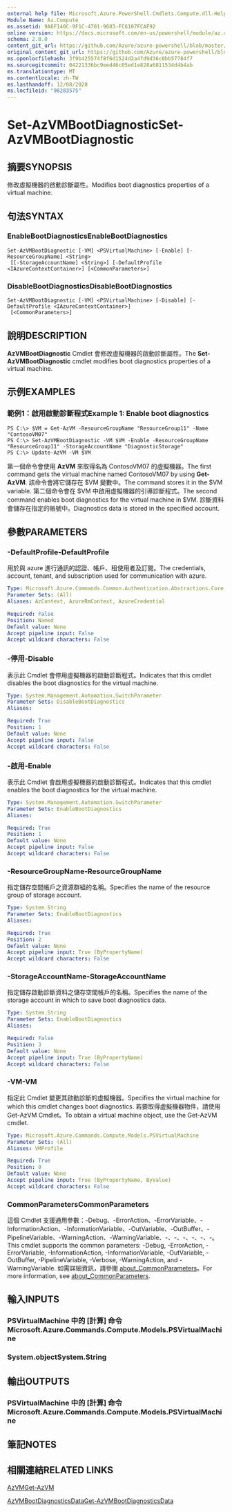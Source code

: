 ```yaml
---
external help file: Microsoft.Azure.PowerShell.Cmdlets.Compute.dll-Help.xml
Module Name: Az.Compute
ms.assetid: 9A6F140C-9F1C-4701-9603-FC6107FCAF92
online version: https://docs.microsoft.com/en-us/powershell/module/az.compute/set-azvmbootdiagnostic
schema: 2.0.0
content_git_url: https://github.com/Azure/azure-powershell/blob/master/src/Compute/Compute/help/Set-AzVMBootDiagnostic.md
original_content_git_url: https://github.com/Azure/azure-powershell/blob/master/src/Compute/Compute/help/Set-AzVMBootDiagnostic.md
ms.openlocfilehash: 3f9b425574f8f6d1524d2a4fd9d36c0bb57784f7
ms.sourcegitcommit: 04221336bc9eed46c05ed1e828a6811534d4b4ab
ms.translationtype: MT
ms.contentlocale: zh-TW
ms.lasthandoff: 12/08/2020
ms.locfileid: "98283575"
---
```

# <span data-ttu-id="2be20-101">Set-AzVMBootDiagnostic</span><span class="sxs-lookup"><span data-stu-id="2be20-101">Set-AzVMBootDiagnostic</span></span>

## <span data-ttu-id="2be20-102">摘要</span><span class="sxs-lookup"><span data-stu-id="2be20-102">SYNOPSIS</span></span>
<span data-ttu-id="2be20-103">修改虛擬機器的啟動診斷屬性。</span><span class="sxs-lookup"><span data-stu-id="2be20-103">Modifies boot diagnostics properties of a virtual machine.</span></span>

## <span data-ttu-id="2be20-104">句法</span><span class="sxs-lookup"><span data-stu-id="2be20-104">SYNTAX</span></span>

### <span data-ttu-id="2be20-105">EnableBootDiagnostics</span><span class="sxs-lookup"><span data-stu-id="2be20-105">EnableBootDiagnostics</span></span>
```
Set-AzVMBootDiagnostic [-VM] <PSVirtualMachine> [-Enable] [-ResourceGroupName] <String>
 [[-StorageAccountName] <String>] [-DefaultProfile <IAzureContextContainer>] [<CommonParameters>]
```

### <span data-ttu-id="2be20-106">DisableBootDiagnostics</span><span class="sxs-lookup"><span data-stu-id="2be20-106">DisableBootDiagnostics</span></span>
```
Set-AzVMBootDiagnostic [-VM] <PSVirtualMachine> [-Disable] [-DefaultProfile <IAzureContextContainer>]
 [<CommonParameters>]
```

## <span data-ttu-id="2be20-107">說明</span><span class="sxs-lookup"><span data-stu-id="2be20-107">DESCRIPTION</span></span>
<span data-ttu-id="2be20-108">**AzVMBootDiagnostic** Cmdlet 會修改虛擬機器的啟動診斷屬性。</span><span class="sxs-lookup"><span data-stu-id="2be20-108">The **Set-AzVMBootDiagnostic** cmdlet modifies boot diagnostics properties of a virtual machine.</span></span>

## <span data-ttu-id="2be20-109">示例</span><span class="sxs-lookup"><span data-stu-id="2be20-109">EXAMPLES</span></span>

### <span data-ttu-id="2be20-110">範例1：啟用啟動診斷程式</span><span class="sxs-lookup"><span data-stu-id="2be20-110">Example 1: Enable boot diagnostics</span></span>
```
PS C:\> $VM = Get-AzVM -ResourceGroupName "ResourceGroup11" -Name "ContosoVM07"
PS C:\> Set-AzVMBootDiagnostic -VM $VM -Enable -ResourceGroupName "ResourceGroup11" -StorageAccountName "DiagnosticStorage"
PS C:\> Update-AzVM -VM $VM
```

<span data-ttu-id="2be20-111">第一個命令會使用 **AzVM** 來取得名為 ContosoVM07 的虛擬機器。</span><span class="sxs-lookup"><span data-stu-id="2be20-111">The first command gets the virtual machine named ContosoVM07 by using **Get-AzVM**.</span></span>
<span data-ttu-id="2be20-112">該命令會將它儲存在 $VM 變數中。</span><span class="sxs-lookup"><span data-stu-id="2be20-112">The command stores it in the $VM variable.</span></span>
<span data-ttu-id="2be20-113">第二個命令會在 $VM 中啟用虛擬機器的引導診斷程式。</span><span class="sxs-lookup"><span data-stu-id="2be20-113">The second command enables boot diagnostics for the virtual machine in $VM.</span></span>
<span data-ttu-id="2be20-114">診斷資料會儲存在指定的帳號中。</span><span class="sxs-lookup"><span data-stu-id="2be20-114">Diagnostics data is stored in the specified account.</span></span>

## <span data-ttu-id="2be20-115">參數</span><span class="sxs-lookup"><span data-stu-id="2be20-115">PARAMETERS</span></span>

### <span data-ttu-id="2be20-116">-DefaultProfile</span><span class="sxs-lookup"><span data-stu-id="2be20-116">-DefaultProfile</span></span>
<span data-ttu-id="2be20-117">用於與 azure 進行通訊的認證、帳戶、租使用者及訂閱。</span><span class="sxs-lookup"><span data-stu-id="2be20-117">The credentials, account, tenant, and subscription used for communication with azure.</span></span>

```yaml
Type: Microsoft.Azure.Commands.Common.Authentication.Abstractions.Core.IAzureContextContainer
Parameter Sets: (All)
Aliases: AzContext, AzureRmContext, AzureCredential

Required: False
Position: Named
Default value: None
Accept pipeline input: False
Accept wildcard characters: False
```

### <span data-ttu-id="2be20-118">-停用</span><span class="sxs-lookup"><span data-stu-id="2be20-118">-Disable</span></span>
<span data-ttu-id="2be20-119">表示此 Cmdlet 會停用虛擬機器的啟動診斷程式。</span><span class="sxs-lookup"><span data-stu-id="2be20-119">Indicates that this cmdlet disables the boot diagnostics for the virtual machine.</span></span>

```yaml
Type: System.Management.Automation.SwitchParameter
Parameter Sets: DisableBootDiagnostics
Aliases:

Required: True
Position: 1
Default value: None
Accept pipeline input: False
Accept wildcard characters: False
```

### <span data-ttu-id="2be20-120">-啟用</span><span class="sxs-lookup"><span data-stu-id="2be20-120">-Enable</span></span>
<span data-ttu-id="2be20-121">表示此 Cmdlet 會啟用虛擬機器的啟動診斷程式。</span><span class="sxs-lookup"><span data-stu-id="2be20-121">Indicates that this cmdlet enables the boot diagnostics for the virtual machine.</span></span>

```yaml
Type: System.Management.Automation.SwitchParameter
Parameter Sets: EnableBootDiagnostics
Aliases:

Required: True
Position: 1
Default value: None
Accept pipeline input: False
Accept wildcard characters: False
```

### <span data-ttu-id="2be20-122">-ResourceGroupName</span><span class="sxs-lookup"><span data-stu-id="2be20-122">-ResourceGroupName</span></span>
<span data-ttu-id="2be20-123">指定儲存空間帳戶之資源群組的名稱。</span><span class="sxs-lookup"><span data-stu-id="2be20-123">Specifies the name of the resource group of storage account.</span></span>

```yaml
Type: System.String
Parameter Sets: EnableBootDiagnostics
Aliases:

Required: True
Position: 2
Default value: None
Accept pipeline input: True (ByPropertyName)
Accept wildcard characters: False
```

### <span data-ttu-id="2be20-124">-StorageAccountName</span><span class="sxs-lookup"><span data-stu-id="2be20-124">-StorageAccountName</span></span>
<span data-ttu-id="2be20-125">指定儲存啟動診斷資料之儲存空間帳戶的名稱。</span><span class="sxs-lookup"><span data-stu-id="2be20-125">Specifies the name of the storage account in which to save boot diagnostics data.</span></span>

```yaml
Type: System.String
Parameter Sets: EnableBootDiagnostics
Aliases:

Required: False
Position: 3
Default value: None
Accept pipeline input: True (ByPropertyName)
Accept wildcard characters: False
```

### <span data-ttu-id="2be20-126">-VM</span><span class="sxs-lookup"><span data-stu-id="2be20-126">-VM</span></span>
<span data-ttu-id="2be20-127">指定此 Cmdlet 變更其啟動診斷的虛擬機器。</span><span class="sxs-lookup"><span data-stu-id="2be20-127">Specifies the virtual machine for which this cmdlet changes boot diagnostics.</span></span>
<span data-ttu-id="2be20-128">若要取得虛擬機器物件，請使用 Get-AzVM Cmdlet。</span><span class="sxs-lookup"><span data-stu-id="2be20-128">To obtain a virtual machine object, use the Get-AzVM cmdlet.</span></span>

```yaml
Type: Microsoft.Azure.Commands.Compute.Models.PSVirtualMachine
Parameter Sets: (All)
Aliases: VMProfile

Required: True
Position: 0
Default value: None
Accept pipeline input: True (ByPropertyName, ByValue)
Accept wildcard characters: False
```

### <span data-ttu-id="2be20-129">CommonParameters</span><span class="sxs-lookup"><span data-stu-id="2be20-129">CommonParameters</span></span>
<span data-ttu-id="2be20-130">這個 Cmdlet 支援通用參數：-Debug、-ErrorAction、-ErrorVariable、-InformationAction、-InformationVariable、-OutVariable、-OutBuffer、-PipelineVariable、-WarningAction、-WarningVariable、-、-、-、-、-、-。</span><span class="sxs-lookup"><span data-stu-id="2be20-130">This cmdlet supports the common parameters: -Debug, -ErrorAction, -ErrorVariable, -InformationAction, -InformationVariable, -OutVariable, -OutBuffer, -PipelineVariable, -Verbose, -WarningAction, and -WarningVariable.</span></span> <span data-ttu-id="2be20-131">如需詳細資訊，請參閱 [about_CommonParameters](http://go.microsoft.com/fwlink/?LinkID=113216)。</span><span class="sxs-lookup"><span data-stu-id="2be20-131">For more information, see [about_CommonParameters](http://go.microsoft.com/fwlink/?LinkID=113216).</span></span>

## <span data-ttu-id="2be20-132">輸入</span><span class="sxs-lookup"><span data-stu-id="2be20-132">INPUTS</span></span>

### <span data-ttu-id="2be20-133">PSVirtualMachine 中的 [計算] 命令</span><span class="sxs-lookup"><span data-stu-id="2be20-133">Microsoft.Azure.Commands.Compute.Models.PSVirtualMachine</span></span>

### <span data-ttu-id="2be20-134">System.object</span><span class="sxs-lookup"><span data-stu-id="2be20-134">System.String</span></span>

## <span data-ttu-id="2be20-135">輸出</span><span class="sxs-lookup"><span data-stu-id="2be20-135">OUTPUTS</span></span>

### <span data-ttu-id="2be20-136">PSVirtualMachine 中的 [計算] 命令</span><span class="sxs-lookup"><span data-stu-id="2be20-136">Microsoft.Azure.Commands.Compute.Models.PSVirtualMachine</span></span>

## <span data-ttu-id="2be20-137">筆記</span><span class="sxs-lookup"><span data-stu-id="2be20-137">NOTES</span></span>

## <span data-ttu-id="2be20-138">相關連結</span><span class="sxs-lookup"><span data-stu-id="2be20-138">RELATED LINKS</span></span>

[<span data-ttu-id="2be20-139">AzVM</span><span class="sxs-lookup"><span data-stu-id="2be20-139">Get-AzVM</span></span>](./Get-AzVM.md)

[<span data-ttu-id="2be20-140">AzVMBootDiagnosticsData</span><span class="sxs-lookup"><span data-stu-id="2be20-140">Get-AzVMBootDiagnosticsData</span></span>](./Get-AzVMBootDiagnosticsData.md)


